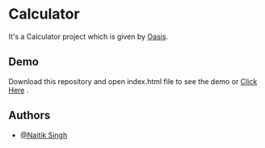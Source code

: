 
# Calculator

It's a Calculator project which is given by [Oasis](https://www.oasisinfobyte.com/). 


## Demo

Download this repository and open index.html file to see the demo or [Click Here](https://oasis-calculator-git-main-iamnaitiksingh.vercel.app/)  .


## Authors

- [@Naitik Singh](https://github.com/iamnaitiksingh/)
 